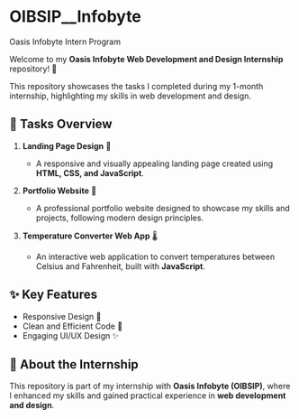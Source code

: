 # OIBSIP__Infobyte

Oasis Infobyte Intern Program

Welcome to my **Oasis Infobyte Web Development and Design Internship** repository! 🚀  

This repository showcases the tasks I completed during my 1-month internship, highlighting my skills in web development and design.  

## 📂 Tasks Overview  
1. **Landing Page Design** 🎨  
   - A responsive and visually appealing landing page created using **HTML, CSS, and JavaScript**.  

2. **Portfolio Website** 💼  
   - A professional portfolio website designed to showcase my skills and projects, following modern design principles.  

3. **Temperature Converter Web App** 🌡️  
   - An interactive web application to convert temperatures between Celsius and Fahrenheit, built with **JavaScript**.  

## ✨ Key Features  
- Responsive Design 📱  
- Clean and Efficient Code 🧹  
- Engaging UI/UX Design ✨  

## 🚀 About the Internship  
This repository is part of my internship with **Oasis Infobyte (OIBSIP)**, where I enhanced my skills and gained practical experience in **web development and design**.  
